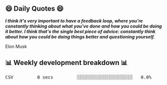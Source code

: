 ## 😄 Daily Quotes 😄

_**I think it's very important to have a feedback loop, where you're constantly thinking about what you've done and how you could be doing it better. I think that's the single best piece of advice: constantly think about how you could be doing things better and questioning yourself.**_

Elon Musk



## 📊 Weekly development breakdown 📊

<pre>CSV         0 secs         ░░░░░░░░░░░░░░░░░░░░░   0.0%</pre>